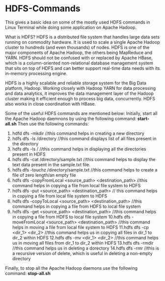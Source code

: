 # HDFS-Commands
This gives a basic idea on some of the mostly used HDFS commands in Linux Terminal while doing some application on Apache Hadoop.

What is HDFS?
HDFS is a distributed file system that handles large data sets running on commodity hardware. It is used to scale a single Apache Hadoop cluster to hundreds (and even thousands) of nodes. HDFS is one of the major components of Apache Hadoop, the others being MapReduce and YARN. HDFS should not be confused with or replaced by Apache HBase, which is a column-oriented non-relational database management system that sits on top of HDFS and can better support real-time data needs with its in-memory processing engine.

HDFS is a highly scalable and reliable storage system for the Big Data platform, Hadoop. Working closely with Hadoop YARN for data processing and data analytics, it improves the data management layer of the Hadoop cluster making it efficient enough to process big data, concurrently. HDFS also works in close coordination with HBase. 

Some of the useful HDFS commands are mentioned below:
Initially, start all the Apache Hadoop daemnons by using the following command:
**start-all.sh**
Then use the following commands:
1. hdfd dfs -mkdir <directory>         //this command helps in creating a new directory
2. hdfs dfs -ls /directory             //this command displays list of all files present in the directory 
3. hdfs dfs -ls /                      //this command helps in displaying all the directories present in HDFS
4. hdfs dfs -cat /directory/sample.txt //this command helps to display the text data present in the sample.txt file.
5. hdfs dfs -touchz /directory/sample.txt  //this command helps to create a file of zero length/an empty file
6. hdfs dfs -copyFromLocal <source_path> <destination_path> //this command helps in copying a file from local file system to HDFS
7. hdfs dfs -put <source_path> <destination_path> // this command helps in copying a file from local file system to HDFS
8. hdfs dfs -copyToLocal <source_path> <destination_path> //this command helps in copying a file from HDFS to local file system
9. hdfs dfs -get <source_path> <destination_path> //this command helps in copying a file from HDFS to local file system
10.hdfs dfs -moveFromLocal <source_path> <destination_path> //this command helps in moving a file from local file system to HDFS
11.hdfs dfs -cp <dir_1> <dir_2>        //this command helps us in copying all files in dir_1 to dir_2 within HDFS
12.hdfs dfs -mv <dir_1> <dir_2>        //this command helps us in moving all files from dir_1 to dir_2 within HDFS
13.hdfs dfs -rmdir <directory>        //this command helps us in deleting a dorectory
14.hdfs dfs -rmr <directory>          //this is a recursive version of delete, which is useful in deleting a non-empty directory

Finally, to stop all the Apache Hadoop daemons use the following command:
**stop-all.sh**
